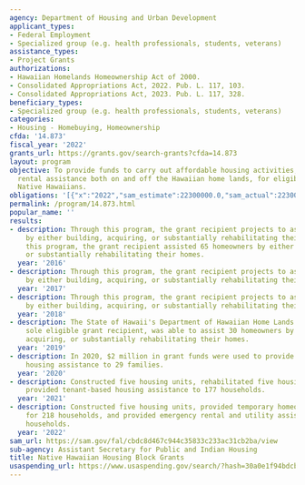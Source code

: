 ```yaml
---
agency: Department of Housing and Urban Development
applicant_types:
- Federal Employment
- Specialized group (e.g. health professionals, students, veterans)
assistance_types:
- Project Grants
authorizations:
- Hawaiian Homelands Homeownership Act of 2000.
- Consolidated Appropriations Act, 2022. Pub. L. 117, 103.
- Consolidated Appropriations Act, 2023. Pub. L. 117, 328.
beneficiary_types:
- Specialized group (e.g. health professionals, students, veterans)
categories:
- Housing - Homebuying, Homeownership
cfda: '14.873'
fiscal_year: '2022'
grants_url: https://grants.gov/search-grants?cfda=14.873
layout: program
objective: To provide funds to carry out affordable housing activities, including
  rental assistance both on and off the Hawaiian home lands, for eligible low-income
  Native Hawaiians.
obligations: '[{"x":"2022","sam_estimate":22300000.0,"sam_actual":22300000.0,"usa_spending_actual":22300000.0},{"x":"2023","sam_estimate":22300000.0,"sam_actual":0.0,"usa_spending_actual":21300000.0},{"x":"2024","sam_estimate":22300000.0,"sam_actual":0.0,"usa_spending_actual":22300000.0}]'
permalink: /program/14.873.html
popular_name: ''
results:
- description: Through this program, the grant recipient projects to assist 30 homeowners
    by either building, acquiring, or substantially rehabilitating their homes. Through
    this program, the grant recipient assisted 65 homeowners by either building, acquiring,
    or substantially rehabilitating their homes.
  year: '2016'
- description: Through this program, the grant recipient projects to assist 65 homeowners
    by either building, acquiring, or substantially rehabilitating their homes.
  year: '2017'
- description: Through this program, the grant recipient projects to assist 30 homeowners
    by either building, acquiring, or substantially rehabilitating their homes.
  year: '2018'
- description: The State of Hawaii's Department of Hawaiian Home Lands (DHHL), the
    sole eligible grant recipient, was able to assist 30 homeowners by either building,
    acquiring, or substantially rehabilitating their homes.
  year: '2019'
- description: In 2020, $2 million in grant funds were used to provide tenant-based
    housing assistance to 29 families.
  year: '2020'
- description: Constructed five housing units, rehabilitated five housing units, and
    provided tenant-based housing assistance to 177 households.
  year: '2021'
- description: Constructed five housing units, provided temporary homeowner assistance
    for 218 households, and provided emergency rental and utility assistance for 231
    households.
  year: '2022'
sam_url: https://sam.gov/fal/cbdc8d467c944c35833c233ac31cb2ba/view
sub-agency: Assistant Secretary for Public and Indian Housing
title: Native Hawaiian Housing Block Grants
usaspending_url: https://www.usaspending.gov/search/?hash=30a0e1f94bdcb08c450624a8f932fd12
---
```


